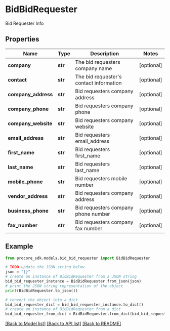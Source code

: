 # BidBidRequester

Bid Requester Info

## Properties

Name | Type | Description | Notes
------------ | ------------- | ------------- | -------------
**company** | **str** | The bid requesters company name | [optional] 
**contact** | **str** | The bid requester&#39;s contact information | [optional] 
**company_address** | **str** | Bid requesters company address | [optional] 
**company_phone** | **str** | Bid requesters company phone | [optional] 
**company_website** | **str** | Bid requesters company website | [optional] 
**email_address** | **str** | Bid requesters email_address | [optional] 
**first_name** | **str** | Bid requesters first_name | [optional] 
**last_name** | **str** | Bid requesters last_name | [optional] 
**mobile_phone** | **str** | Bid requesters mobile number | [optional] 
**vendor_address** | **str** | Bid requesters company address | [optional] 
**business_phone** | **str** | Bid requesters company phone number | [optional] 
**fax_number** | **str** | Bid requesters company fax number | [optional] 

## Example

```python
from procore_sdk.models.bid_bid_requester import BidBidRequester

# TODO update the JSON string below
json = "{}"
# create an instance of BidBidRequester from a JSON string
bid_bid_requester_instance = BidBidRequester.from_json(json)
# print the JSON string representation of the object
print(BidBidRequester.to_json())

# convert the object into a dict
bid_bid_requester_dict = bid_bid_requester_instance.to_dict()
# create an instance of BidBidRequester from a dict
bid_bid_requester_from_dict = BidBidRequester.from_dict(bid_bid_requester_dict)
```
[[Back to Model list]](../README.md#documentation-for-models) [[Back to API list]](../README.md#documentation-for-api-endpoints) [[Back to README]](../README.md)


